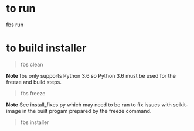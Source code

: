 # to run
fbs run

# to build installer

> fbs clean

**Note** fbs only supports Python 3.6 so Python 3.6 must be used for the freeze and build steps.

> fbs freeze

**Note** See install_fixes.py which may need to be ran to fix issues with scikit-image in the built progam prepared by the freeze command.

> fbs installer
